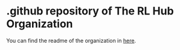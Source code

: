 # .github repository of The RL Hub Organization

You can find the readme of the organization in [here](https://github.com/The-RL-Hub/.github/blob/main/profile/README.md).
